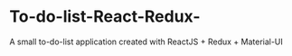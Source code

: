 # To-do-list-React-Redux-
A small to-do-list application created with ReactJS + Redux + Material-UI
